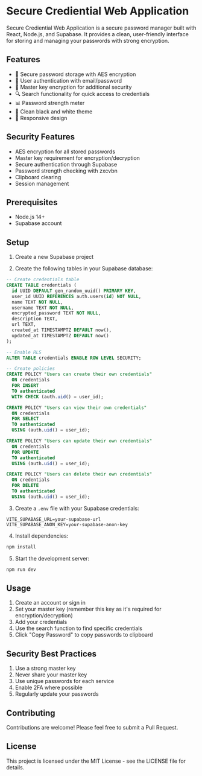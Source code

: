 # Secure Crediential Web Application 
Secure Crediential Web Application is a secure password manager built with React, Node.js, and Supabase. It provides a clean, user-friendly interface for storing and managing your passwords with strong encryption.

## Features

- 🔐 Secure password storage with AES encryption
- 👤 User authentication with email/password
- 🔑 Master key encryption for additional security
- 🔍 Search functionality for quick access to credentials
- 📊 Password strength meter
- 🎨 Clean black and white theme
- 📱 Responsive design

## Security Features

- AES encryption for all stored passwords
- Master key requirement for encryption/decryption
- Secure authentication through Supabase
- Password strength checking with zxcvbn
- Clipboard clearing
- Session management

## Prerequisites

- Node.js 14+
- Supabase account

## Setup

1. Create a new Supabase project

2. Create the following tables in your Supabase database:

```sql
-- Create credentials table
CREATE TABLE credentials (
  id UUID DEFAULT gen_random_uuid() PRIMARY KEY,
  user_id UUID REFERENCES auth.users(id) NOT NULL,
  name TEXT NOT NULL,
  username TEXT NOT NULL,
  encrypted_password TEXT NOT NULL,
  description TEXT,
  url TEXT,
  created_at TIMESTAMPTZ DEFAULT now(),
  updated_at TIMESTAMPTZ DEFAULT now()
);

-- Enable RLS
ALTER TABLE credentials ENABLE ROW LEVEL SECURITY;

-- Create policies
CREATE POLICY "Users can create their own credentials"
  ON credentials
  FOR INSERT
  TO authenticated
  WITH CHECK (auth.uid() = user_id);

CREATE POLICY "Users can view their own credentials"
  ON credentials
  FOR SELECT
  TO authenticated
  USING (auth.uid() = user_id);

CREATE POLICY "Users can update their own credentials"
  ON credentials
  FOR UPDATE
  TO authenticated
  USING (auth.uid() = user_id);

CREATE POLICY "Users can delete their own credentials"
  ON credentials
  FOR DELETE
  TO authenticated
  USING (auth.uid() = user_id);
```

3. Create a `.env` file with your Supabase credentials:

```env
VITE_SUPABASE_URL=your-supabase-url
VITE_SUPABASE_ANON_KEY=your-supabase-anon-key
```

4. Install dependencies:

```bash
npm install
```

5. Start the development server:

```bash
npm run dev
```

## Usage

1. Create an account or sign in
2. Set your master key (remember this key as it's required for encryption/decryption)
3. Add your credentials
4. Use the search function to find specific credentials
5. Click "Copy Password" to copy passwords to clipboard

## Security Best Practices

1. Use a strong master key
2. Never share your master key
3. Use unique passwords for each service
4. Enable 2FA where possible
5. Regularly update your passwords

## Contributing

Contributions are welcome! Please feel free to submit a Pull Request.

## License

This project is licensed under the MIT License - see the LICENSE file for details.
